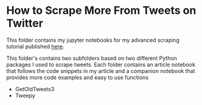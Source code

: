 # How to Scrape More From Tweets on Twitter
This folder contains my jupyter notebooks for my advanced scraping tutorial published [here](https://towardsdatascience.com/how-to-scrape-tweets-from-twitter-59287e20f0f1 "written article").

This folder's contains two subfolders based on two different Python packages I used to scrape tweets. Each folder contains an article notebook that follows the code snippets in my article and a companion notebook that provides more code examples and easy to use functions
* GetOldTweets3
* Tweepy
